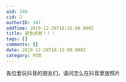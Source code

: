 ```yaml
---
aid: 248
cid: 2
authorID: 347
addTime: 2019-12-28T18:15:00.000Z
title: 紧急求救！！！
tags: []
comments: []
date: 2019-12-28T18:15:00.000Z
category: 时政
---
```


各位爱玩抖音的朋友们，请问怎么在抖音里放照片
